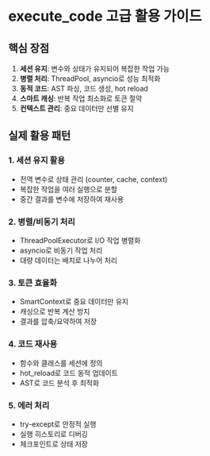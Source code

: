 # execute_code 고급 활용 가이드

## 핵심 장점
1. **세션 유지**: 변수와 상태가 유지되어 복잡한 작업 가능
2. **병렬 처리**: ThreadPool, asyncio로 성능 최적화
3. **동적 코드**: AST 파싱, 코드 생성, hot reload
4. **스마트 캐싱**: 반복 작업 최소화로 토큰 절약
5. **컨텍스트 관리**: 중요 데이터만 선별 유지

## 실제 활용 패턴

### 1. 세션 유지 활용
- 전역 변수로 상태 관리 (counter, cache, context)
- 복잡한 작업을 여러 실행으로 분할
- 중간 결과를 변수에 저장하여 재사용

### 2. 병렬/비동기 처리
- ThreadPoolExecutor로 I/O 작업 병렬화
- asyncio로 비동기 작업 처리
- 대량 데이터는 배치로 나누어 처리

### 3. 토큰 효율화
- SmartContext로 중요 데이터만 유지
- 캐싱으로 반복 계산 방지
- 결과를 압축/요약하여 저장

### 4. 코드 재사용
- 함수와 클래스를 세션에 정의
- hot_reload로 코드 동적 업데이트
- AST로 코드 분석 후 최적화

### 5. 에러 처리
- try-except로 안정적 실행
- 실행 히스토리로 디버깅
- 체크포인트로 상태 저장
